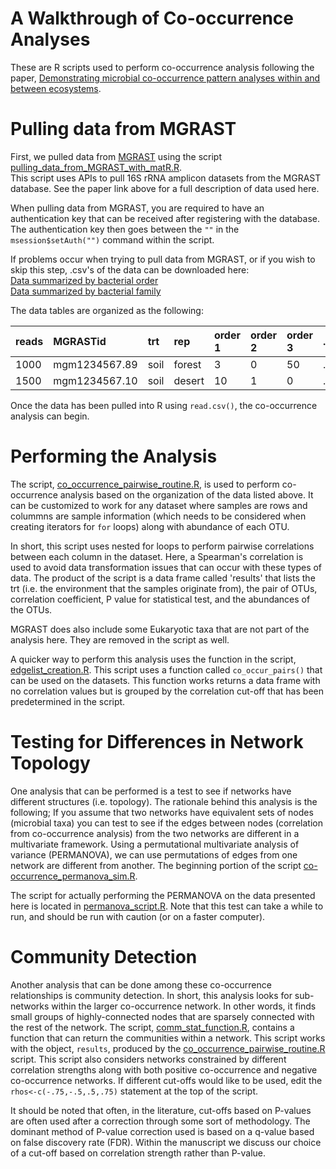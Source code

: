 A Walkthrough of Co-occurrence Analyses
=============

These are R scripts used to perform co-occurrence analysis following the paper,
 [Demonstrating microbial co-occurrence pattern analyses within and between ecosystems](http://journal.frontiersin.org/Journal/10.3389/fmicb.2014.00358/full).

Pulling data from MGRAST
===========

First, we pulled data from [MGRAST](http://metagenomics.anl.gov/) using the script
 [pulling_data_from_MGRAST_with_matR.R](https://raw.githubusercontent.com/ryanjw/co-occurrence/master/pulling_data_from_MGRAST_with_matR.R).  
This script uses APIs to pull 16S rRNA amplicon datasets from the MGRAST database. See the paper link above for a full description of data used here.  

When pulling data from MGRAST, you are required to have an authentication key that can be received after registering with the database.  The authentication key then goes between the `""` in the `msession$setAuth("")` command within the script.    

If problems occur when trying to pull data from MGRAST, or if you wish to skip this step, .csv's of the data can be downloaded here:  
[Data summarized by bacterial order](https://github.com/ryanjw/co-occurrence/blob/master/data/total_order_info.csv)  
[Data summarized by bacterial family](https://github.com/ryanjw/co-occurrence/blob/master/data/total_family_info.csv)

The data tables are organized as the following:

|reads |MGRASTid |trt |rep |order 1 |order 2 |order 3 |... |
|:-----|:--------|:---|:---|:-------|:-------|:-------|:---|
|1000 |mgm1234567.89  |soil |forest |3|0|50|... |
|1500 |mgm1234567.10  |soil |desert |10|1|0|... |
  

Once the data has been pulled into R using `read.csv()`, the co-occurrence analysis can begin.

Performing the Analysis
=======================

The script, [co_occurrence_pairwise_routine.R](https://raw.githubusercontent.com/ryanjw/co-occurrence/master/co_occurrence_pairwise_routine.R),
is used to perform co-occurrence analysis based on the organization of the data listed above.  It can be customized to work for any dataset where samples are rows and colummns are sample information (which needs to be considered when creating iterators for `for` loops) along with abundance of each OTU.  

In short, this script uses nested for loops to perform pairwise correlations between each column in the dataset.  Here, a Spearman's correlation is used to avoid data transformation issues that can occur with these types of data.  The product of the script is a data frame called 'results' that lists the trt (i.e. the environment that the samples originate from), the pair of OTUs, correlation coefficient, P value for statistical test, and the abundances of the OTUs.

MGRAST does also include some Eukaryotic taxa that are not part of the analysis here.  They are removed in the script as well.    

A quicker way to perform this analysis uses the function in the script, [edgelist_creation.R](https://raw.githubusercontent.com/ryanjw/co-occurrence/master/edgelist_creation.R).  This script uses a function called `co_occur_pairs()` that can be used on the datasets.  This function works returns a data frame with no correlation values but is grouped by the correlation cut-off that has been predetermined in the script.

Testing for Differences in Network Topology
==========================================

One analysis that can be performed is a test to see if networks have different structures (i.e. topology).  The rationale behind this analysis is the following; If you assume that two networks have equivalent sets of nodes (microbial taxa) you can test to see if the edges between nodes (correlation from co-occurrence analysis) from the two networks are different in a multivariate framework.  Using a permutational multivariate analysis of variance (PERMANOVA), we can use permutations of edges from one network are different from another.  The beginning portion of the script [co-occurrence_permanova_sim.R](https://raw.githubusercontent.com/ryanjw/co-occurrence/master/co-occurrence_permanova_sim.R).

The script for actually performing the PERMANOVA on the data presented here is located in [permanova_script.R](https://raw.githubusercontent.com/ryanjw/co-occurrence/master/permanova_script.R).  Note that this test can take a while to run, and should be run with caution (or on a faster computer).  

Community Detection
===================

Another analysis that can be done among these co-occurrence relationships is community detection.  In short, this analysis looks for sub-networks within the larger co-occurrence network.  In other words, it finds small groups of highly-connected nodes that are sparsely connected with the rest of the network.  The script, [comm_stat_function.R](https://raw.githubusercontent.com/ryanjw/co-occurrence/master/comm_stat_function.R), contains a function that can return the communities within a network.  This script works with the object, `results`, produced by the [co_occurrence_pairwise_routine.R](https://raw.githubusercontent.com/ryanjw/co-occurrence/master/co_occurrence_pairwise_routine.R) script.  This script also considers networks constrained by different correlation strengths along with both positive co-occurrence and negative co-occurrence networks.  If different cut-offs would like to be used, edit the `rhos<-c(-.75,-.5,.5,.75)` statement at the top of the script.

It should be noted that often, in the literature, cut-offs based on P-values are often used after a correction through some sort of methodology.  The dominant method of P-value correction used is based on a q-value based on false discovery rate (FDR).  Within the manuscript we discuss our choice of a cut-off based on correlation strength rather than P-value.       